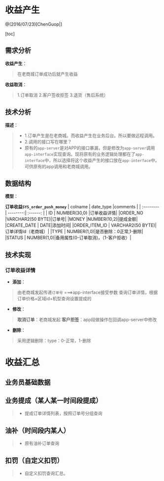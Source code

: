 # 收益产生
@(2016/07/23)[ChenGuop|]

[toc]
## 需求分析
**收益产生**： 
> 在老商城订单成功后就产生收益

**收益取消**：
> 1.订单取消
> 2.客户签收拒签
> 3.退货（售后系统）

## 技术分析
**描述**：
> - 1.订单产生是在老商城。而收益产生在业务后台。所以要做远程调用。
> - 2.调用的接口写在哪里？
> - 原有的`app-server`是对APP的接口暴漏，但是修改为`app-server`调用`app-interface`实现查询。现将原有的业务逻辑处理都在了`app-interface`中，所以选择将这个收益产生的接口放在`app-interface`中。可供原有的app调用和老商城调用。

## 数据结构

**模型**：

**订单收益`SYS_order_push_money`**
|   colname    |     date_type |comments      |
| :-------- | --------:| :------: |
| ID  | NUMBER(30,0) |订单收益详情|
|ORDER_NO |VARCHAR2(50 BYTE)|订单号|
|MONEY  |NUMBER(10,2)|提成金额|
|CREATE_DATE |  DATE|添加时间|
|ORDER_ITEM_ID |  VARCHAR2(50 BYTE)|订单详情Id（老商城）|
|TYPE | NUMBER(1,0)|是否删除：0正常,1-删除|
|STATUS | NUMBER(1,0)|备用属性(0-订单取消)，（1-客户拒收）|


## 技术实现

### 订单收益详情

- **添加**：
>由老商城发起传递`订单号` ===>app-interface接受参数
>查询订单详情，根据订单价格+区域id+机型查询设置提成的

- **修改**：
>**取消订单**：老商城发起
>**客户拒签**：app段做操作在回调app-server中修改

- **删除**：
> 采用逻辑删除：type：0-正常，1-删除

# 收益汇总

## 业务员基础数据

## 业务提成（某人某一时间段提成）
 
>- 提成订单详情列表，按照订单号分组查询

## 油补（时间段内某人）
>- 原有油补订单查询
## 扣罚（自定义扣罚）
>- 自定义扣罚查询汇总。
